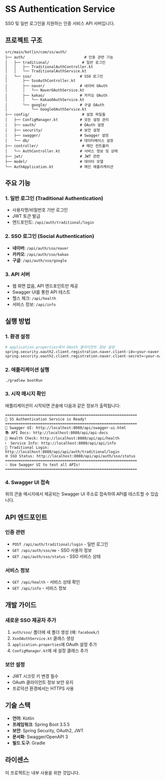 # SS Authentication Service

SSO 및 일반 로그인을 지원하는 인증 서비스 API 서버입니다.

## 프로젝트 구조

```
src/main/kotlin/com/ss/auth/
├── auth/                           # 인증 관련 기능
│   ├── traditional/               # 일반 로그인
│   │   ├── TraditionalAuthController.kt
│   │   └── TraditionalAuthService.kt
│   └── sso/                      # SSO 로그인
│       ├── SsoAuthController.kt
│       ├── naver/                # 네이버 OAuth
│       │   └── NaverOAuthService.kt
│       ├── kakao/                # 카카오 OAuth
│       │   └── KakaoOAuthService.kt
│       └── google/               # 구글 OAuth
│           └── GoogleOAuthService.kt
├── config/                        # 설정 파일들
│   ├── ConfigManager.kt          # 모든 설정 관리
│   ├── oauth/                    # OAuth 설정
│   ├── security/                 # 보안 설정
│   ├── swagger/                  # Swagger 설정
│   └── db/                       # 데이터베이스 설정
├── controller/                    # 메인 컨트롤러
│   └── AuthController.kt         # 서비스 정보 및 상태
├── jwt/                          # JWT 관련
├── model/                        # 데이터 모델
└── AuthApplication.kt            # 메인 애플리케이션
```

## 주요 기능

### 1. 일반 로그인 (Traditional Authentication)
- 사용자명/비밀번호 기반 로그인
- JWT 토큰 발급
- 엔드포인트: `/api/auth/traditional/login`

### 2. SSO 로그인 (Social Authentication)
- **네이버**: `/api/auth/sso/naver`
- **카카오**: `/api/auth/sso/kakao`
- **구글**: `/api/auth/sso/google`

### 3. API 서버
- 웹 화면 없음, API 엔드포인트만 제공
- Swagger UI를 통한 API 테스트
- 헬스 체크: `/api/health`
- 서비스 정보: `/api/info`

## 실행 방법

### 1. 환경 설정
```bash
# application.properties에서 OAuth 클라이언트 정보 설정
spring.security.oauth2.client.registration.naver.client-id=<your-naver-client-id>
spring.security.oauth2.client.registration.naver.client-secret=<your-naver-client-secret>
```

### 2. 애플리케이션 실행
```bash
./gradlew bootRun
```

### 3. 시작 메시지 확인
애플리케이션이 시작되면 콘솔에 다음과 같은 정보가 출력됩니다:

```
============================================================
🎉 SS Authentication Service is Ready!
============================================================
📖 Swagger UI: http://localhost:8080/api/swagger-ui.html
📚 API Docs: http://localhost:8080/api/api-docs
🔗 Health Check: http://localhost:8080/api/api/health
ℹ️  Service Info: http://localhost:8080/api/api/info
🔐 Traditional Login: http://localhost:8080/api/api/auth/traditional/login
🌐 SSO Status: http://localhost:8080/api/api/auth/sso/status
============================================================
💡 Use Swagger UI to test all APIs!
============================================================
```

### 4. Swagger UI 접속
위의 콘솔 메시지에서 제공되는 Swagger UI 주소로 접속하여 API를 테스트할 수 있습니다.

## API 엔드포인트

### 인증 관련
- `POST /api/auth/traditional/login` - 일반 로그인
- `GET /api/auth/sso/me` - SSO 사용자 정보
- `GET /api/auth/sso/status` - SSO 서비스 상태

### 서비스 정보
- `GET /api/health` - 서비스 상태 확인
- `GET /api/info` - 서비스 정보

## 개발 가이드

### 새로운 SSO 제공자 추가
1. `auth/sso/` 폴더에 새 폴더 생성 (예: `facebook/`)
2. `XxxOAuthService.kt` 클래스 생성
3. `application.properties`에 OAuth 설정 추가
4. `ConfigManager.kt`에 새 설정 클래스 추가

### 보안 설정
- JWT 시크릿 키 변경 필수
- OAuth 클라이언트 정보 보안 유지
- 프로덕션 환경에서는 HTTPS 사용

## 기술 스택

- **언어**: Kotlin
- **프레임워크**: Spring Boot 3.5.5
- **보안**: Spring Security, OAuth2, JWT
- **문서화**: Swagger/OpenAPI 3
- **빌드 도구**: Gradle

## 라이센스

이 프로젝트는 내부 사용을 위한 것입니다.

